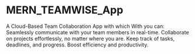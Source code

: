 # MERN_TEAMWISE_App
A Cloud-Based Team Collaboration App with which With you can: Seamlessly communicate with your team members in real-time. Collaborate on projects effortlessly, no matter where you are. Keep track of tasks, deadlines, and progress. Boost efficiency and productivity.
